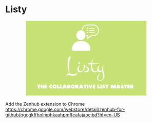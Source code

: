 # Listy

<p align="center"><img src="images/listy.png" width="376px" height="235px"/></p>

Add the Zenhub extension to Chrome
<br>
https://chrome.google.com/webstore/detail/zenhub-for-github/ogcgkffhplmphkaahpmffcafajaocjbd?hl=en-US
